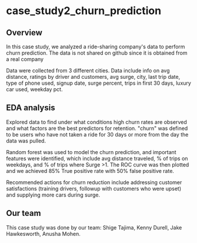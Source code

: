 # case_study2_churn_prediction

## Overview
In this case study, we analyzed a ride-sharing company's data to perform churn prediction. The data is not shared on github since it is obtained from a real company

Data were collected from 3 different cities. Data include info on avg distance, ratings by driver and customers, avg surge, city, last trip date, type of phone used, signup date, surge percent, trips in first 30 days, luxury car used, weekday pct.

## EDA analysis
Explored data to find under what conditions high churn rates are observed and what factors are the best predictors for retention. "churn" was defined to be users who have not taken a ride for 30 days or more from the day the data was pulled.

Random forest was used to model the churn prediction, and important  features were identified, which include avg distance traveled, % of trips on weekdays, and % of trips where Surge >1. The ROC curve was then plotted and we achieved 85% True positive rate with 50% false positive rate.

Recommended actions for churn reduction include addressing customer satisfactions (training drivers, followup with customers who were upset) and supplying more cars during surge.  

## Our team
This case study was done by our team: Shige Tajima, Kenny Durell, Jake Hawkesworth, Anusha Mohen.
